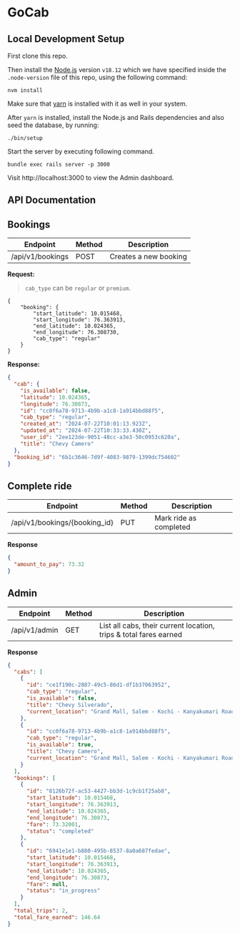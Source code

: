 # GoCab

## Local Development Setup

First clone this repo.

Then install the [Node.js](https://nodejs.org/) version `v18.12` which we have
specified inside the `.node-version` file of this repo, using the following
command:

```
nvm install
```

Make sure that [yarn](https://yarnpkg.com/) is installed with it as well in your
system.

After `yarn` is installed, install the Node.js and Rails dependencies and also
seed the database, by running:

```
./bin/setup
```

Start the server by executing following command.

```
bundle exec rails server -p 3000
```

Visit http://localhost:3000 to view the Admin dashboard.

## API Documentation

## Bookings

| Endpoint         | Method | Description           |
| ---------------- | ------ | --------------------- |
| /api/v1/bookings | POST   | Creates a new booking |

**Request:**

> `cab_type` can be `regular` or `premium`.

```
{
    "booking": {
        "start_latitude": 10.015468,
        "start_longitude": 76.363913,
        "end_latitude": 10.024365,
        "end_longitude": 76.308730,
        "cab_type": "regular"
    }
}
```

**Response:**

```json
{
  "cab": {
    "is_available": false,
    "latitude": 10.024365,
    "longitude": 76.30873,
    "id": "cc0f6a78-9713-4b9b-a1c8-1a914bbd88f5",
    "cab_type": "regular",
    "created_at": "2024-07-22T10:01:13.923Z",
    "updated_at": "2024-07-22T10:33:33.430Z",
    "user_id": "2ee123de-9051-48cc-a3e3-50c0953c620a",
    "title": "Chevy Camero"
  },
  "booking_id": "6b1c3646-7d9f-4083-9879-1399dc754602"
}
```

## Complete ride

| Endpoint                      | Method | Description            |
| ----------------------------- | ------ | ---------------------- |
| /api/v1/bookings/{booking_id} | PUT    | Mark ride as completed |

**Response**

```json
{
  "amount_to_pay": 73.32
}
```

## Admin

| Endpoint      | Method | Description                                                       |
| ------------- | ------ | ----------------------------------------------------------------- |
| /api/v1/admin | GET    | List all cabs, their current location, trips & total fares earned |

**Response**

```json
{
  "cabs": [
    {
      "id": "ce1f190c-2807-49c5-86d1-df1b37063952",
      "cab_type": "regular",
      "is_available": false,
      "title": "Chevy Silverado",
      "current_location": "Grand Mall, Salem - Kochi - Kanyakumari Road, Edappally, Edapally - 682024, KL, India"
    },
    {
      "id": "cc0f6a78-9713-4b9b-a1c8-1a914bbd88f5",
      "cab_type": "regular",
      "is_available": true,
      "title": "Chevy Camero",
      "current_location": "Grand Mall, Salem - Kochi - Kanyakumari Road, Edappally, Edapally - 682024, KL, India"
    }
  ],
  "bookings": [
    {
      "id": "8126b72f-ac53-4427-bb3d-1c9cb1f25ab8",
      "start_latitude": 10.015468,
      "start_longitude": 76.363913,
      "end_latitude": 10.024365,
      "end_longitude": 76.30873,
      "fare": 73.32001,
      "status": "completed"
    },
    {
      "id": "6941e1e1-b880-495b-8537-8a0a687fedae",
      "start_latitude": 10.015468,
      "start_longitude": 76.363913,
      "end_latitude": 10.024365,
      "end_longitude": 76.30873,
      "fare": null,
      "status": "in_progress"
    }
  ],
  "total_trips": 2,
  "total_fare_earned": 146.64
}
```
